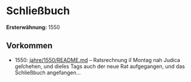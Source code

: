# Schließbuch

**Ersterwähnung:** 1550

## Vorkommen
- 1550: [jahre/1550/README.md](../jahre/1550/README.md) – Ratsrechnung iſ Montag nah Judica geſchehen, und
dieſes Tags auch der neue Rat aufgegangen, und das
Schließbuch angefangen...
